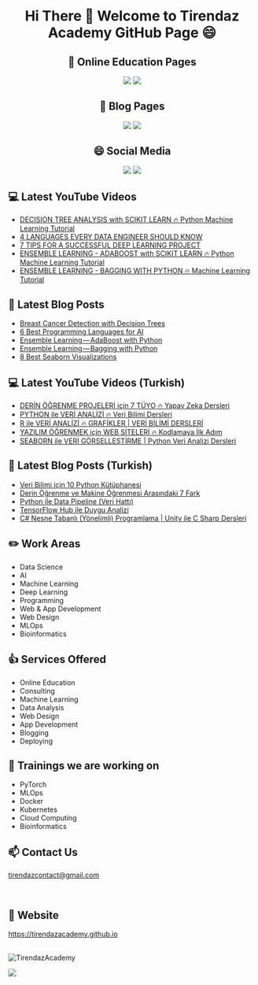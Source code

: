 # <p align="center"> Hi There 👋 Welcome to Tirendaz Academy GitHub Page 😄 </p>


<div align="center">

## 🏬 Online Education Pages

[![](https://img.shields.io/badge/YouTube-English-red?style=for-the-badge&logo=youtube&logoColor=white)](https://www.youtube.com/c/TirendazAcademy)
[![](https://img.shields.io/badge/YouTube-Turkish-deeppink?style=for-the-badge&logo=youtube&logoColor=white)](https://www.youtube.com/c/tirendazakademi)
<!--
[![](https://img.shields.io/badge/Udemy-Education-darkgreen?style=for-the-badge)](https://www.udemy.com/user/tirendaz-akademi-2)
-->

## 📕 Blog Pages

[![](https://img.shields.io/badge/Medium-English-purple.svg?&style=for-the-badge&logo=medium&logoColor=white)](https://tirendazacademy.medium.com)
[![](https://img.shields.io/badge/Medium-Turkish-darkred.svg?&style=for-the-badge&logo=medium&logoColor=white)](https://tirendazakademi.medium.com)

## :smile: Social Media

[![](https://img.shields.io/badge/linkedin-%230077B5.svg?&style=for-the-badge&logo=linkedin&logoColor=white)](https://www.linkedin.com/in/tirendaz-academy/)
[![](https://img.shields.io/badge/twitter-%231DA1F2.svg?&style=for-the-badge&logo=twitter&logoColor=white)](https://www.twitter.com/TirendazAcademy)
 
<!--- 
<br />
  
![Tirendaz Academy's GitHub stats](https://github-readme-stats.vercel.app/api?username=TirendazAcademy&count_private=true&show_icons=true&theme=radical)
---> 
</div>

## 💻 Latest YouTube Videos

<!-- YOUTUBE:START -->
- [DECISION TREE ANALYSIS with SCIKIT LEARN 🔥 Python Machine Learning Tutorial](https://www.youtube.com/watch?v=P_etvWMThPM)
- [4 LANGUAGES EVERY DATA ENGINEER SHOULD KNOW](https://www.youtube.com/watch?v=JxWxWmn8G8o)
- [7 TIPS FOR A SUCCESSFUL DEEP LEARNING PROJECT](https://www.youtube.com/watch?v=vqhaBRo0X04)
- [ENSEMBLE LEARNING - ADABOOST with SCIKIT LEARN 🔥 Python Machine Learning Tutorial](https://www.youtube.com/watch?v=tHEP2t1onA0)
- [ENSEMBLE LEARNING - BAGGING WITH PYTHON 🔥 Machine Learning Tutorial](https://www.youtube.com/watch?v=W7jdZKepZ1M)
<!-- YOUTUBE:END -->

## 📕 Latest Blog Posts

<!-- BLOG-POST-LIST:START -->
- [Breast Cancer Detection with Decision Trees](https://medium.com/mlearning-ai/breast-cancer-detection-with-decision-trees-f66637ac482e?source=rss-b5cbb779640e------2)
- [6 Best Programming Languages ​​for AI](https://pub.towardsai.net/6-best-programming-languages-for-ai-8ef01eb70445?source=rss-b5cbb779640e------2)
- [Ensemble Learning — AdaBoost with Python](https://medium.com/mlearning-ai/ensemble-learning-adaboost-with-python-8332778fbb61?source=rss-b5cbb779640e------2)
- [Ensemble Learning — Bagging with Python](https://medium.com/mlearning-ai/ensemble-learning-bagging-with-python-59bd7732fd01?source=rss-b5cbb779640e------2)
- [8 Best Seaborn Visualizations](https://medium.com/geekculture/8-best-seaborn-visualizations-20143a4b3b2f?source=rss-b5cbb779640e------2)
<!-- BLOG-POST-LIST:END -->

## 💻 Latest YouTube Videos (Turkish)

<!-- YOUTUBETR:START -->
- [DERİN ÖĞRENME PROJELERİ için 7 TÜYO 🔥 Yapay Zeka Dersleri](https://www.youtube.com/watch?v=MyHTkt7piZk)
- [PYTHON ile VERİ ANALİZİ 🔥 Veri Bilimi Dersleri](https://www.youtube.com/watch?v=cG2AoJ5TKLY)
- [R ile VERİ ANALİZİ 🔥 GRAFİKLER | VERİ BİLİMİ DERSLERİ](https://www.youtube.com/watch?v=GmJ68NOpANY)
- [YAZILIM ÖĞRENMEK için WEB SİTELERİ 🔥 Kodlamaya İlk Adım](https://www.youtube.com/watch?v=iYWrRlBIUlA)
- [SEABORN ile VERİ GÖRSELLEŞTİRME | Python Veri Analizi Dersleri](https://www.youtube.com/watch?v=UM2IuGsj9I4)
<!-- YOUTUBETR:END -->

## 📕 Latest Blog Posts (Turkish)
<!-- BLOG-POST-LIST-TR:START -->
- [Veri Bilimi için 10 Python Kütüphanesi](https://tirendazakademi.medium.com/veri-bilimi-i%C3%A7in-10-python-k%C3%BCt%C3%BCphanesi-bacf0600d298?source=rss-e9566c9f34a3------2)
- [Derin Öğrenme ve Makine Öğrenmesi Arasındaki 7 Fark](https://tirendazakademi.medium.com/derin-%C3%B6%C4%9Frenme-ve-makine-%C3%B6%C4%9Frenmesi-aras%C4%B1ndaki-7-fark-acb151d5975a?source=rss-e9566c9f34a3------2)
- [Python ile Data Pipeline &lpar;Veri Hattı&rpar;](https://medium.com/devopsturkiye/python-ile-data-pipeline-veri-hatt%C4%B1-d50b851b94a7?source=rss-e9566c9f34a3------2)
- [TensorFlow Hub ile Duygu Analizi](https://tirendazakademi.medium.com/tensorflow-hub-ile-duygu-analizi-6dced48f48a6?source=rss-e9566c9f34a3------2)
- [C# Nesne Tabanlı &lpar;Yönelimli&rpar; Programlama | Unity ile C Sharp Dersleri](https://tirendazakademi.medium.com/c-nesne-tabanl%C4%B1-y%C3%B6nelimli-programlama-unity-ile-c-sharp-dersleri-79fa52ac59c7?source=rss-e9566c9f34a3------2)
<!-- BLOG-POST-LIST-TR:END -->

## ✏️ **Work Areas**

- Data Science
- AI
- Machine Learning
- Deep Learning
- Programming
- Web & App Development
- Web Design 
- MLOps
- Bioinformatics

## 👍 **Services Offered**

- Online Education
- Consulting
- Machine Learning 
- Data Analysis
- Web Design
- App Development
- Blogging
- Deploying

## 🔭 Trainings we are working on

- PyTorch
- MLOps
- Docker
- Kubernetes
- Cloud Computing
- Bioinformatics

## 📫 Contact Us

tirendazcontact@gmail.com

<br />

## 🎯 Website

https://tirendazacademy.github.io

<br />


<img src="https://komarev.com/ghpvc/?username=TirendazAcademy" alt="TirendazAcademy" /> 

[![](https://img.shields.io/github/followers/TirendazAcademy?style=social)](https://www.github.com/TirendazAcademy)  






<!--
**TirendazAcademy/TirendazAcademy** is a ✨ _special_ ✨ repository because its `README.md` (this file) appears on your GitHub profile.

![Tirendaz Academy's GitHub Stats](https://github-readme-stats.vercel.app/api?username=TirendazAcademy&show_icons=true)

Here are some ideas to get you started:

<p align="left"> </p>

- 🔭 I’m currently working on ...
- 🌱 I’m currently learning ...
- 👯 I’m looking to collaborate on ...
- 🤔 I’m looking for help with ...
- 💬 Ask me about ...
- 📫 How to reach me: ...
- 😄 Pronouns: ...
- ⚡ Fun fact: ...

-->

